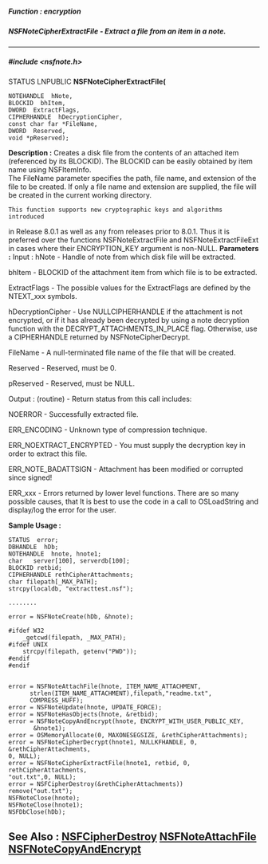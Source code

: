 ##### Function : encryption
##### NSFNoteCipherExtractFile - Extract a file from an item in a note.
---
##### #include <nsfnote.h>
STATUS LNPUBLIC **NSFNoteCipherExtractFile(**

	NOTEHANDLE  hNote,
	BLOCKID  bhItem,
	DWORD  ExtractFlags,
	CIPHERHANDLE  hDecryptionCipher,
	const char far *FileName,
	DWORD  Reserved,
	void *pReserved);
**Description :**
Creates a disk file from the contents of an attached item (referenced by its 
BLOCKID).  The BLOCKID can be easily obtained by item name using NSFItemInfo.  
The FileName parameter specifies the path, file name, and extension of the file 
to be created.  If only a file name and extension are supplied, the file will 
be created in the current working directory.
	
	This function supports new cryptographic keys and algorithms introduced 
in Release 8.0.1 as well as any from releases prior to 8.0.1.  Thus it is 
preferred over the functions NSFNoteExtractFile and NSFNoteExtractFileExt in 
cases where their ENCRYPTION_KEY argument is non-NULL.
**Parameters :**
Input :
hNote  -  Handle of note from which disk file will be extracted.

bhItem  -  BLOCKID of the attachment item from which file is to be extracted.

ExtractFlags  -  The possible values for the ExtractFlags are defined by the NTEXT_xxx symbols.

hDecryptionCipher  -  Use NULLCIPHERHANDLE if the attachment is not encrypted, or if it has already been decrypted by using a note decryption function with the DECRYPT_ATTACHMENTS_IN_PLACE flag.  Otherwise, use a CIPHERHANDLE returned by NSFNoteCipherDecrypt.

FileName  -  A null-terminated file name of the file that will be created.

Reserved  -  Reserved, must be 0.

pReserved  -  Reserved, must be NULL.

Output :
(routine)  -  Return status from this call includes:

NOERROR - Successfully extracted file.

ERR_ENCODING - Unknown type of compression technique.

ERR_NOEXTRACT_ENCRYPTED - You must supply the decryption key in order to extract this file.

ERR_NOTE_BADATTSIGN - Attachment has been modified or corrupted since signed!

ERR_xxx - Errors returned by lower level functions.  There are so many possible causes, that It is best to use the code in a call to OSLoadString and display/log the error for the user.


**Sample Usage :**
```
STATUS  error; 
DBHANDLE  hDb;
NOTEHANDLE  hnote, hnote1;
char   server[100], serverdb[100];
BLOCKID retbid;
CIPHERHANDLE rethCipherAttachments;
char filepath[_MAX_PATH];
strcpy(localdb, "extracttest.nsf");

........

error = NSFNoteCreate(hDb, &hnote);
	
#ifdef W32
	_getcwd(filepath, _MAX_PATH);
#ifdef UNIX
	strcpy(filepath, getenv("PWD"));
#endif
#endif 
	 

error = NSFNoteAttachFile(hnote, ITEM_NAME_ATTACHMENT,
	  strlen(ITEM_NAME_ATTACHMENT),filepath,"readme.txt",
	  COMPRESS_HUFF);
error = NSFNoteUpdate(hnote, UPDATE_FORCE);  
error = NSFNoteHasObjects(hnote, &retbid);
error = NSFNoteCopyAndEncrypt(hnote, ENCRYPT_WITH_USER_PUBLIC_KEY, 
	   &hnote1); 
error = OSMemoryAllocate(0, MAXONESEGSIZE, &rethCipherAttachments);
error = NSFNoteCipherDecrypt(hnote1, NULLKFHANDLE, 0, &rethCipherAttachments, 
0, NULL);
error = NSFNoteCipherExtractFile(hnote1, retbid, 0, rethCipherAttachments, 
"out.txt",0, NULL);
error = NSFCipherDestroy(&rethCipherAttachments)) 
remove("out.txt");
NSFNoteClose(hnote);
NSFNoteClose(hnote1);
NSFDbClose(hDb);
```
**See Also :**
[NSFCipherDestroy](D:/md_files/NSFCipherDestroy.md)
[NSFNoteAttachFile](D:/md_files/NSFNoteAttachFile.md)
[NSFNoteCopyAndEncrypt](D:/md_files/NSFNoteCopyAndEncrypt.md)
---
